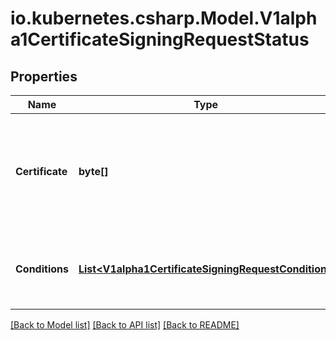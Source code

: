 # io.kubernetes.csharp.Model.V1alpha1CertificateSigningRequestStatus
## Properties

Name | Type | Description | Notes
------------ | ------------- | ------------- | -------------
**Certificate** | **byte[]** | If request was approved, the controller will place the issued certificate here. | [optional] 
**Conditions** | [**List&lt;V1alpha1CertificateSigningRequestCondition&gt;**](V1alpha1CertificateSigningRequestCondition.md) | Conditions applied to the request, such as approval or denial. | [optional] 

[[Back to Model list]](../README.md#documentation-for-models) [[Back to API list]](../README.md#documentation-for-api-endpoints) [[Back to README]](../README.md)

